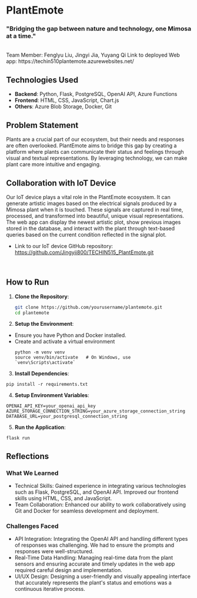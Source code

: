 # PlantEmote

### "Bridging the gap between nature and technology, one Mimosa at a time." 
<br>
Team Member: Fenglyu Liu, Jingyi Jia, Yuyang Qi
Link to deployed Web app: https://techin510plantemote.azurewebsites.net/

## Technologies Used
- **Backend**: Python, Flask, PostgreSQL, OpenAI API, Azure Functions
- **Frontend**: HTML, CSS, JavaScript, Chart.js
- **Others**: Azure Blob Storage, Docker, Git

## Problem Statement
Plants are a crucial part of our ecosystem, but their needs and responses are often overlooked. PlantEmote aims to bridge this gap by creating a platform where plants can communicate their status and feelings through visual and textual representations. 
By leveraging technology, we can make plant care more intuitive and engaging.


## Collaboration with IoT Device
Our IoT device plays a vital role in the PlantEmote ecosystem. It can generate artistic images based on the electrical signals produced by a Mimosa plant when it is touched. 
These signals are captured in real time, processed, and transformed into beautiful, unique visual representations. 
The web app can display the newest artistic plot, show previous images stored in the database, and interact with the plant through text-based queries based on the current condition reflected in the signal plot.
- Link to our IoT device GitHub repository: https://github.com/Jingyii800/TECHIN515_PlantEmote.git
<br>


## How to Run
1. **Clone the Repository**:  
   ```bash
   git clone https://github.com/yourusername/plantemote.git
   cd plantemote
   ```
2. **Setup the Environment**:
- Ensure you have Python and Docker installed.
- Create and activate a virtual environment
  ```
  python -m venv venv
  source venv/bin/activate   # On Windows, use `venv\Scripts\activate`
  ```
3. **Install Dependencies**:
  ```
  pip install -r requirements.txt
  ```
4. **Setup Environment Variables**:
  ```
  OPENAI_API_KEY=your_openai_api_key
  AZURE_STORAGE_CONNECTION_STRING=your_azure_storage_connection_string
  DATABASE_URL=your_postgresql_connection_string
  ```
5. **Run the Application**:
  ```
  flask run
  ```

## Reflections
### What We Learned
- Technical Skills: Gained experience in integrating various technologies such as Flask, PostgreSQL, and OpenAI API. Improved our frontend skills using HTML, CSS, and JavaScript.
- Team Collaboration: Enhanced our ability to work collaboratively using Git and Docker for seamless development and deployment.
### Challenges Faced
- API Integration: Integrating the OpenAI API and handling different types of responses was challenging. We had to ensure the prompts and responses were well-structured.
- Real-Time Data Handling: Managing real-time data from the plant sensors and ensuring accurate and timely updates in the web app required careful design and implementation.
- UI/UX Design: Designing a user-friendly and visually appealing interface that accurately represents the plant's status and emotions was a continuous iterative process.

